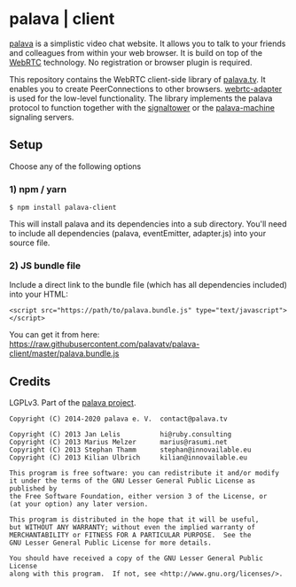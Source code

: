 # palava | client

[palava](https://github.com/palavatv/palava) is a simplistic video chat website. It allows you to talk to your friends and colleagues from within your web browser. It is build on top of the [WebRTC](https://webrtc.org/) technology. No registration or browser plugin is required.

This repository contains the WebRTC client-side library of [palava.tv](https://palava.tv). It enables you to create PeerConnections to other browsers. [webrtc-adapter](https://github.com/webrtchacks/adapter) is used for the low-level functionality. The library implements the palava protocol to function together with the [signaltower](https://github.com/palavatv/signaltower/) or the [palava-machine](https://github.com/palavatv/palava-machine) signaling servers.

## Setup

Choose any of the following options

### 1) npm / yarn

    $ npm install palava-client

This will install palava and its dependencies into a sub directory. You'll need to include all dependencies (palava, eventEmitter, adapter.js) into your source file.

### 2) JS bundle file

Include a direct link to the bundle file (which has all dependencies included) into your HTML:

    <script src="https://path/to/palava.bundle.js" type="text/javascript"></script>

You can get it from here: https://raw.githubusercontent.com/palavatv/palava-client/master/palava.bundle.js

## Credits

LGPLv3. Part of the [palava project](https://palava.tv).

    Copyright (C) 2014-2020 palava e. V.  contact@palava.tv

    Copyright (C) 2013 Jan Lelis          hi@ruby.consulting
    Copyright (C) 2013 Marius Melzer      marius@rasumi.net
    Copyright (C) 2013 Stephan Thamm      stephan@innovailable.eu
    Copyright (C) 2013 Kilian Ulbrich     kilian@innovailable.eu

    This program is free software: you can redistribute it and/or modify
    it under the terms of the GNU Lesser General Public License as published by
    the Free Software Foundation, either version 3 of the License, or
    (at your option) any later version.

    This program is distributed in the hope that it will be useful,
    but WITHOUT ANY WARRANTY; without even the implied warranty of
    MERCHANTABILITY or FITNESS FOR A PARTICULAR PURPOSE.  See the
    GNU Lesser General Public License for more details.

    You should have received a copy of the GNU Lesser General Public License
    along with this program.  If not, see <http://www.gnu.org/licenses/>.
